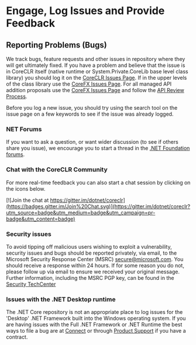 
# Engage, Log Issues and Provide Feedback

## Reporting Problems (Bugs)

We track bugs, feature requests and other issues in repository where they will get ultimately fixed. If you have a problem and
believe that the issue is in CoreCLR itself (native runtime or System.Private.CoreLib base level class library) you should
log it on the [CoreCLR Issues Page](https://github.com/dotnet/coreclr/issues).   If in the upper levels of the class library 
use the [CoreFX Issues Page](https://github.com/dotnet/corefx/issues). For all managed API addition proposals use 
the [CoreFX Issues Page](https://github.com/dotnet/corefx/issues) and follow 
the [API Review Process](https://github.com/dotnet/corefx/blob/master/Documentation/project-docs/api-review-process.md).

Before you log a new issue, you should try using the search tool on the issue page on a few keywords to see if the issue was already logged.

### NET Forums 
If you want to ask a question, or want wider discussion (to see if others share you issue), we encourage you to start a thread 
in the [.NET Foundation forums](http://forums.dotnetfoundation.org/). 

### Chat with the CoreCLR Community

For more real-time feedback you can also start a chat session by clicking on the icons below.  

[![Join the chat at https://gitter.im/dotnet/coreclr](https://badges.gitter.im/Join%20Chat.svg)](https://gitter.im/dotnet/coreclr?utm_source=badge&utm_medium=badge&utm_campaign=pr-badge&utm_content=badge)
 
### Security issues

To avoid tipping off malicious users wishing to exploit a vulnerability, 
security issues and bugs should be reported privately, via email, to the
Microsoft Security Response Center (MSRC) <secure@microsoft.com>. You should
receive a response within 24 hours. If for some reason you do not, please follow
up via email to ensure we received your original message. Further information,
including the MSRC PGP key, can be found in the
[Security TechCenter](https://technet.microsoft.com/en-us/security/ff852094.aspx) 

### Issues with the .NET Desktop runtime

The .NET Core repository is not an appropriate place to log issues for the 'Desktop' .NET Framework built into the Windows 
operating system.  If you are having issues with the Full .NET Framework or .NET Runtime the best ways to file a bug 
are at [Connect](http://connect.microsoft.com/VisualStudio) or through
[Product Support](https://support.microsoft.com/en-us/contactus?ws=support) if you have a contract.

